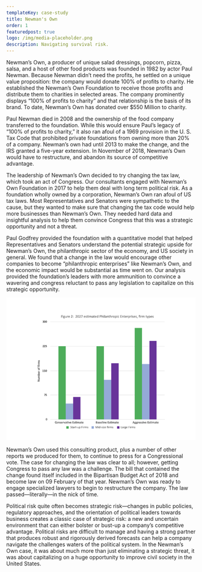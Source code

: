 ```yaml
---
templateKey: case-study
title: Newman's Own
order: 1
featuredpost: true
logo: /img/media-placeholder.png
description: Navigating survival risk.
---
```


Newman’s Own, a producer of unique salad dressings, popcorn, pizza, salsa, and a host of other food products was founded in 1982 by actor Paul Newman. Because Newman didn’t need the profits, he settled on a unique value proposition: the company would donate 100% of profits to charity. He established the Newman’s Own Foundation to receive those profits and distribute them to charities in selected areas. The company prominently displays “100% of profits to charity” and that relationship is the basis of its brand. To date, Newman’s Own has donated over \$550 Million to charity.

Paul Newman died in 2008 and the ownership of the food company transferred to the foundation. While this would ensure Paul’s legacy of “100% of profits to charity,” it also ran afoul of a 1969 provision in the U. S. Tax Code that prohibited private foundations from owning more than 20% of a company. Newman’s own had until 2013 to make the change, and the IRS granted a five-year extension. In November of 2018, Newman’s Own would have to restructure, and abandon its source of competitive advantage.

The leadership of Newman’s Own decided to try changing the tax law, which took an act of Congress. Our consultants engaged with Newman’s Own Foundation in 2017 to help them deal with long term political risk. As a foundation wholly owned by a corporation, Newman’s Own ran afoul of US tax laws. Most Representatives and Senators were sympathetic to the cause, but they wanted to make sure that changing the tax code would help more businesses than Newman’s Own. They needed hard data and insightful analysis to help them convince Congress that this was a strategic opportunity and not a threat.

Paul Godfrey provided the foundation with a quantitative model that helped Representatives and Senators understand the potential strategic upside for Newman’s Own, the philanthropic sector of the economy, and US society in general. We found that a change in the law would encourage other companies to become “philanthropic enterprises” like Newman’s Own, and the economic impact would be substantial as time went on. Our analysis provided the foundation’s leaders with more ammunition to convince a wavering and congress reluctant to pass any legislation to capitalize on this strategic opportunity.

![media](newmans-own-graphic.png)

Newman’s Own used this consulting product, plus a number of other reports we produced for them, to continue to press for a Congressional vote. The case for changing the law was clear to all; however, getting Congress to pass any law was a challenge. The bill that contained the change found itself included in the Bipartisan Budget Act of 2018 and become law on 09 February of that year. Newman’s Own was ready to engage specialized lawyers to begin to restructure the company. The law passed—literally—in the nick of time.

Political risk quite often becomes strategic risk—changes in public policies, regulatory approaches, and the orientation of political leaders towards business creates a classic case of strategic risk: a new and uncertain environment that can either bolster or bust-up a company’s competitive advantage. Political risks are difficult to manage and having a strong partner that produces robust and rigorously derived forecasts can help a company navigate the challenges waters of the political system. In the Newman’s Own case, it was about much more than just eliminating a strategic threat, it was about capitalizing on a huge opportunity to improve civil society in the United States.
